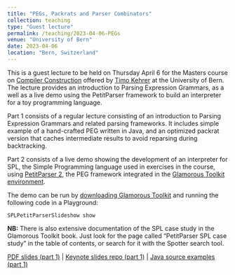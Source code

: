 ```yaml
---
title: "PEGs, Packrats and Parser Combinators"
collection: teaching
type: "Guest lecture"
permalink: /teaching/2023-04-06-PEGs
venue: "University of Bern"
date: 2023-04-06
location: "Bern, Switzerland"
---
```


This is a guest lecture to be held on Thursday April 6 for the Masters course on [Compiler Construction](https://seg.inf.unibe.ch/teaching/current/cc/) offered by [Timo Kehrer](https://seg.inf.unibe.ch/people/timo/) at the University of Bern.
The lecture provides an introduction to Parsing Expression Grammars, as a well as a live demo using the PetitParser framework to build an interpreter for a toy programming language.

Part 1 consists of a regular lecture consisting of an introduction to Parsing Expression Grammars and related parsing frameworks.
It includes simple example of a hand-crafted PEG written in Java, and an optimized packrat version that caches intermediate results to avoid reparsing during backtracking.

Part 2 consists of a live demo showing the development of an interpreter for SPL, the Simple Programming language used in exercises in the course, using [PetitParser 2](https://scg.unibe.ch/research/helvetia/petitparser), the PEG framework integrated in the [Glamorous Toolkit environment](https://gtoolkit.com).

The demo can be run by [downloading Glamorous Toolkit](https://gtoolkit.com/download/) and running the following code in a Playground:

```
SPLPetitParserSlideshow show 
```

**NB:** There is also extensive documentation of the SPL case study in the Glamorous Toolkit book. Just look for the page called “PetitParser SPL case study” in the table of contents, or search for it with the Spotter search tool.

[PDF slides (part 1)](/files/slides/2023-04-06-PEGs-CC.pdf)
| [Keynote slides repo (part 1)](https://github.com/onierstrasz/lecture-pegs)
| [Java source examples (part 1)](https://github.com/onierstrasz/course-compiler-construction/tree/master/examples/cc-SimplePackrat/src)
